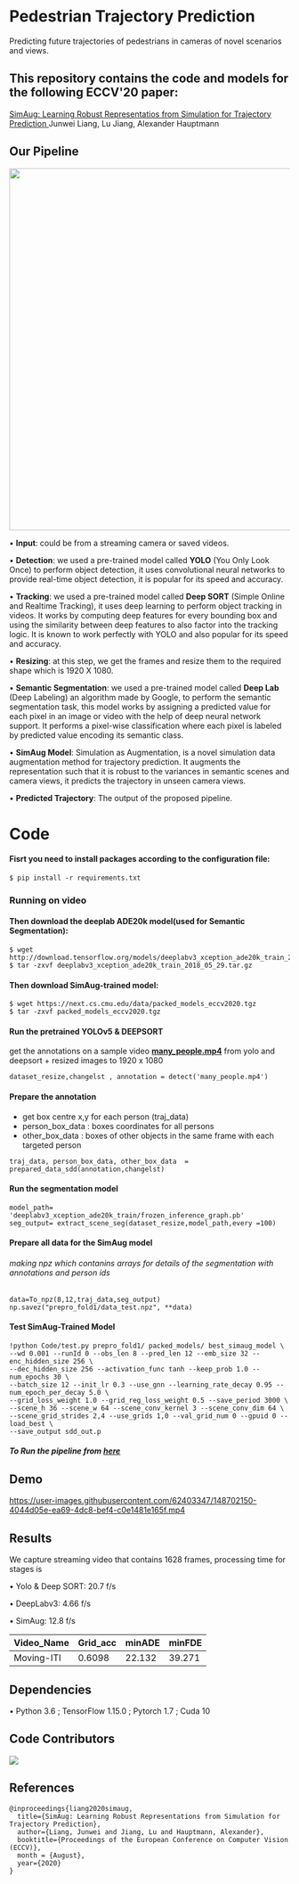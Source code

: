 # Pedestrian Trajectory Prediction
Predicting future trajectories of pedestrians in cameras of novel scenarios and views.

## This repository contains the code and models for the following ECCV'20 paper:

[ SimAug: Learning Robust Representatios from Simulation for Trajectory Prediction ](https://arxiv.org/abs/2004.02022)
Junwei Liang, Lu Jiang, Alexander Hauptmann

## Our Pipeline

<p align="center">
  <img width="650" src="Images/pipline.jpg" >
</p>

•	**Input**: could be from a streaming camera or saved videos.

•	**Detection**: we used a pre-trained model called **YOLO** (You Only Look Once) to perform object detection, it uses convolutional neural networks to provide real-time object detection, it is popular for its speed and accuracy.

•	**Tracking**: we used a pre-trained model called **Deep SORT** (Simple Online and Realtime Tracking), it uses deep learning to perform object tracking in videos. It works by computing deep features for every bounding box and using the similarity between deep features to also factor into the tracking logic. It is known to work perfectly with YOLO and also popular for its speed and accuracy.

•	**Resizing**: at this step, we get the frames and resize them to the required shape which is 1920 X 1080.

•	**Semantic Segmentation**: we used a pre-trained model called **Deep Lab** (Deep Labeling) an algorithm made by Google, to perform the semantic segmentation task, this model works by assigning a predicted value for each pixel in an image or video with the help of deep neural network support. It performs a pixel-wise classification where each pixel is labeled by predicted value encoding its semantic class.

•	**SimAug Model**: Simulation as Augmentation, is a novel simulation data augmentation method for trajectory prediction. It augments the representation such that it is robust to the variances in semantic scenes and camera views, it predicts the trajectory in unseen camera views.

•	**Predicted Trajectory**: The output of the proposed pipeline.


# Code
####  Fisrt you need to install packages according to the configuration file:
```
$ pip install -r requirements.txt
```

### Running on video
#### Then download the deeplab ADE20k model(used for Semantic Segmentation):
```
$ wget http://download.tensorflow.org/models/deeplabv3_xception_ade20k_train_2018_05_29.tar.gz
$ tar -zxvf deeplabv3_xception_ade20k_train_2018_05_29.tar.gz
```

#### Then download SimAug-trained model:
```
$ wget https://next.cs.cmu.edu/data/packed_models_eccv2020.tgz
$ tar -zxvf packed_models_eccv2020.tgz
```
#### Run the pretrained YOLOv5 & DEEPSORT
get the annotations on a sample video [**many_people.mp4**](https://github.com/Moaz-ALhady-Fathy/trajectory_prediction/blob/main/videos/Many%20People.mp4) from yolo and deepsort + resized images to 1920 x 1080

```
dataset_resize,changelst , annotation = detect('many_people.mp4')
```
#### Prepare the annotation
- get box centre x,y for each person (traj_data)
- person_box_data : boxes coordinates for all persons
- other_box_data : boxes of other objects in the same frame with each targeted person

```
traj_data, person_box_data, other_box_data  = prepared_data_sdd(annotation,changelst)
```
#### Run the segmentation model

```
model_path= 'deeplabv3_xception_ade20k_train/frozen_inference_graph.pb'
seg_output= extract_scene_seg(dataset_resize,model_path,every =100)
```
#### Prepare all data for the SimAug model
###### making npz which contanins arrays for details of the segmentation with annotations and person ids

```
data=To_npz(8,12,traj_data,seg_output)
np.savez("prepro_fold1/data_test.npz", **data)
```
#### Test SimAug-Trained Model

```
!python Code/test.py prepro_fold1/ packed_models/ best_simaug_model \
--wd 0.001 --runId 0 --obs_len 8 --pred_len 12 --emb_size 32 --enc_hidden_size 256 \
--dec_hidden_size 256 --activation_func tanh --keep_prob 1.0 --num_epochs 30 \
--batch_size 12 --init_lr 0.3 --use_gnn --learning_rate_decay 0.95 --num_epoch_per_decay 5.0 \
--grid_loss_weight 1.0 --grid_reg_loss_weight 0.5 --save_period 3000 \
--scene_h 36 --scene_w 64 --scene_conv_kernel 3 --scene_conv_dim 64 \
--scene_grid_strides 2,4 --use_grids 1,0 --val_grid_num 0 --gpuid 0 --load_best \
--save_output sdd_out.p
```
##### To Run the pipeline from [here](https://github.com/Moaz-ALhady-Fathy/trajectory_prediction/blob/main/pipeline.ipynb)

## Demo

https://user-images.githubusercontent.com/62403347/148702150-4044d05e-ea69-4dc8-bef4-c0e1481e165f.mp4

## Results
We capture streaming video that contains 1628 frames, processing time for stages is

   • Yolo & Deep SORT: 20.7 f/s 
   
   • DeepLabv3:  4.66 f/s 
   
   • SimAug: 12.8 f/s 
   

|   Video_Name  |   Grid_acc    |     minADE    |     minFDE    |
| ------------- | ------------- | ------------- | ------------- |
|   Moving-ITI  |    0.6098     |     22.132    |     39.271    |

## Dependencies
•	Python 3.6 ; TensorFlow 1.15.0 ; Pytorch 1.7 ; Cuda 10


## Code Contributors
<a href="https://github.com/Moaz-ALhady-Fathy/trajectory_prediction/graphs/contributors">
  <img src="https://contrib.rocks/image?repo=Moaz-ALhady-Fathy/trajectory_prediction" />
</a>

## References
```
@inproceedings{liang2020simaug,
  title={SimAug: Learning Robust Representations from Simulation for Trajectory Prediction},
  author={Liang, Junwei and Jiang, Lu and Hauptmann, Alexander},
  booktitle={Proceedings of the European Conference on Computer Vision (ECCV)},
  month = {August},
  year={2020}
}
```
